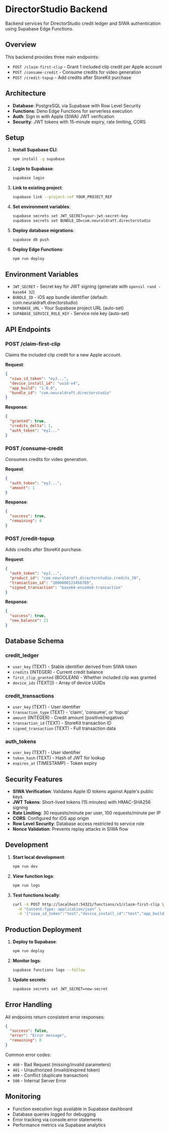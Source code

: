 # DirectorStudio Backend

Backend services for DirectorStudio credit ledger and SIWA authentication using Supabase Edge Functions.

## Overview

This backend provides three main endpoints:
- `POST /claim-first-clip` - Grant 1 included clip credit per Apple account
- `POST /consume-credit` - Consume credits for video generation
- `POST /credit-topup` - Add credits after StoreKit purchase

## Architecture

- **Database**: PostgreSQL via Supabase with Row Level Security
- **Functions**: Deno Edge Functions for serverless execution
- **Auth**: Sign in with Apple (SIWA) JWT verification
- **Security**: JWT tokens with 15-minute expiry, rate limiting, CORS

## Setup

1. **Install Supabase CLI**:
   ```bash
   npm install -g supabase
   ```

2. **Login to Supabase**:
   ```bash
   supabase login
   ```

3. **Link to existing project**:
   ```bash
   supabase link --project-ref YOUR_PROJECT_REF
   ```

4. **Set environment variables**:
   ```bash
   supabase secrets set JWT_SECRET=your-jwt-secret-key
   supabase secrets set BUNDLE_ID=com.neuraldraft.directorstudio
   ```

5. **Deploy database migrations**:
   ```bash
   supabase db push
   ```

6. **Deploy Edge Functions**:
   ```bash
   npm run deploy
   ```

## Environment Variables

- `JWT_SECRET` - Secret key for JWT signing (generate with `openssl rand -base64 32`)
- `BUNDLE_ID` - iOS app bundle identifier (default: com.neuraldraft.directorstudio)
- `SUPABASE_URL` - Your Supabase project URL (auto-set)
- `SUPABASE_SERVICE_ROLE_KEY` - Service role key (auto-set)

## API Endpoints

### POST /claim-first-clip

Claims the included clip credit for a new Apple account.

**Request**:
```json
{
  "siwa_id_token": "eyJ...",
  "device_install_id": "uuid-v4",
  "app_build": "1.0.0",
  "bundle_id": "com.neuraldraft.directorstudio"
}
```

**Response**:
```json
{
  "granted": true,
  "credits_delta": 1,
  "auth_token": "eyJ..."
}
```

### POST /consume-credit

Consumes credits for video generation.

**Request**:
```json
{
  "auth_token": "eyJ...",
  "amount": 1
}
```

**Response**:
```json
{
  "success": true,
  "remaining": 4
}
```

### POST /credit-topup

Adds credits after StoreKit purchase.

**Request**:
```json
{
  "auth_token": "eyJ...",
  "product_id": "com.neuraldraft.directorstudio.credits_20",
  "transaction_id": "2000000123456789",
  "signed_transaction": "base64-encoded-transaction"
}
```

**Response**:
```json
{
  "success": true,
  "new_balance": 21
}
```

## Database Schema

### credit_ledger
- `user_key` (TEXT) - Stable identifier derived from SIWA token
- `credits` (INTEGER) - Current credit balance
- `first_clip_granted` (BOOLEAN) - Whether included clip was granted
- `device_ids` (TEXT[]) - Array of device UUIDs

### credit_transactions
- `user_key` (TEXT) - User identifier
- `transaction_type` (TEXT) - 'claim', 'consume', or 'topup'
- `amount` (INTEGER) - Credit amount (positive/negative)
- `transaction_id` (TEXT) - StoreKit transaction ID
- `signed_transaction` (TEXT) - Full transaction data

### auth_tokens
- `user_key` (TEXT) - User identifier
- `token_hash` (TEXT) - Hash of JWT for lookup
- `expires_at` (TIMESTAMP) - Token expiry

## Security Features

- **SIWA Verification**: Validates Apple ID tokens against Apple's public keys
- **JWT Tokens**: Short-lived tokens (15 minutes) with HMAC-SHA256 signing
- **Rate Limiting**: 30 requests/minute per user, 100 requests/minute per IP
- **CORS**: Configured for iOS app origin
- **Row Level Security**: Database access restricted to service role
- **Nonce Validation**: Prevents replay attacks in SIWA flow

## Development

1. **Start local development**:
   ```bash
   npm run dev
   ```

2. **View function logs**:
   ```bash
   npm run logs
   ```

3. **Test functions locally**:
   ```bash
   curl -X POST http://localhost:54321/functions/v1/claim-first-clip \
     -H "Content-Type: application/json" \
     -d '{"siwa_id_token":"test","device_install_id":"test","app_build":"1.0.0","bundle_id":"com.neuraldraft.directorstudio"}'
   ```

## Production Deployment

1. **Deploy to Supabase**:
   ```bash
   npm run deploy
   ```

2. **Monitor logs**:
   ```bash
   supabase functions logs --follow
   ```

3. **Update secrets**:
   ```bash
   supabase secrets set JWT_SECRET=new-secret
   ```

## Error Handling

All endpoints return consistent error responses:
```json
{
  "success": false,
  "error": "Error message",
  "remaining": 0
}
```

Common error codes:
- `400` - Bad Request (missing/invalid parameters)
- `401` - Unauthorized (invalid/expired token)
- `409` - Conflict (duplicate transaction)
- `500` - Internal Server Error

## Monitoring

- Function execution logs available in Supabase dashboard
- Database queries logged for debugging
- Error tracking via console.error statements
- Performance metrics via Supabase analytics

